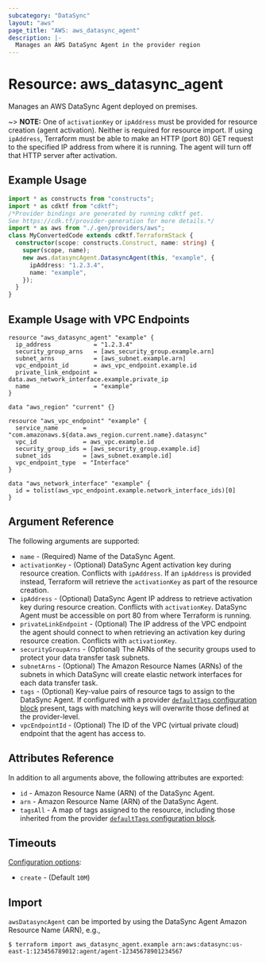 ```yaml
---
subcategory: "DataSync"
layout: "aws"
page_title: "AWS: aws_datasync_agent"
description: |-
  Manages an AWS DataSync Agent in the provider region
---
```


# Resource: aws_datasync_agent

Manages an AWS DataSync Agent deployed on premises.

~> **NOTE:** One of `activationKey` or `ipAddress` must be provided for resource creation (agent activation). Neither is required for resource import. If using `ipAddress`, Terraform must be able to make an HTTP (port 80) GET request to the specified IP address from where it is running. The agent will turn off that HTTP server after activation.

## Example Usage

```typescript
import * as constructs from "constructs";
import * as cdktf from "cdktf";
/*Provider bindings are generated by running cdktf get.
See https://cdk.tf/provider-generation for more details.*/
import * as aws from "./.gen/providers/aws";
class MyConvertedCode extends cdktf.TerraformStack {
  constructor(scope: constructs.Construct, name: string) {
    super(scope, name);
    new aws.datasyncAgent.DatasyncAgent(this, "example", {
      ipAddress: "1.2.3.4",
      name: "example",
    });
  }
}

```

## Example Usage with VPC Endpoints

```hcl
resource "aws_datasync_agent" "example" {
  ip_address            = "1.2.3.4"
  security_group_arns   = [aws_security_group.example.arn]
  subnet_arns           = [aws_subnet.example.arn]
  vpc_endpoint_id       = aws_vpc_endpoint.example.id
  private_link_endpoint = data.aws_network_interface.example.private_ip
  name                  = "example"
}

data "aws_region" "current" {}

resource "aws_vpc_endpoint" "example" {
  service_name       = "com.amazonaws.${data.aws_region.current.name}.datasync"
  vpc_id             = aws_vpc.example.id
  security_group_ids = [aws_security_group.example.id]
  subnet_ids         = [aws_subnet.example.id]
  vpc_endpoint_type  = "Interface"
}

data "aws_network_interface" "example" {
  id = tolist(aws_vpc_endpoint.example.network_interface_ids)[0]
}
```

## Argument Reference

The following arguments are supported:

* `name` - (Required) Name of the DataSync Agent.
* `activationKey` - (Optional) DataSync Agent activation key during resource creation. Conflicts with `ipAddress`. If an `ipAddress` is provided instead, Terraform will retrieve the `activationKey` as part of the resource creation.
* `ipAddress` - (Optional) DataSync Agent IP address to retrieve activation key during resource creation. Conflicts with `activationKey`. DataSync Agent must be accessible on port 80 from where Terraform is running.
* `privateLinkEndpoint` - (Optional) The IP address of the VPC endpoint the agent should connect to when retrieving an activation key during resource creation. Conflicts with `activationKey`.
* `securityGroupArns` - (Optional) The ARNs of the security groups used to protect your data transfer task subnets.
* `subnetArns` - (Optional) The Amazon Resource Names (ARNs) of the subnets in which DataSync will create elastic network interfaces for each data transfer task.
* `tags` - (Optional) Key-value pairs of resource tags to assign to the DataSync Agent. If configured with a provider [`defaultTags` configuration block](https://registry.terraform.io/providers/hashicorp/aws/latest/docs#default_tags-configuration-block) present, tags with matching keys will overwrite those defined at the provider-level.
* `vpcEndpointId` - (Optional) The ID of the VPC (virtual private cloud) endpoint that the agent has access to.

## Attributes Reference

In addition to all arguments above, the following attributes are exported:

* `id` - Amazon Resource Name (ARN) of the DataSync Agent.
* `arn` - Amazon Resource Name (ARN) of the DataSync Agent.
* `tagsAll` - A map of tags assigned to the resource, including those inherited from the provider [`defaultTags` configuration block](https://registry.terraform.io/providers/hashicorp/aws/latest/docs#default_tags-configuration-block).

## Timeouts

[Configuration options](https://developer.hashicorp.com/terraform/language/resources/syntax#operation-timeouts):

* `create` - (Default `10M`)

## Import

`awsDatasyncAgent` can be imported by using the DataSync Agent Amazon Resource Name (ARN), e.g.,

```
$ terraform import aws_datasync_agent.example arn:aws:datasync:us-east-1:123456789012:agent/agent-12345678901234567
```

<!-- cache-key: cdktf-0.17.0-pre.15 input-35715de2704c48d379575f7f8da4d250602349a285f3bf69b5549365a5f433e3 -->